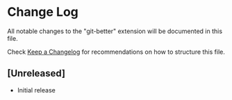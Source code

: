 # Change Log

All notable changes to the "git-better" extension will be documented in this file.

Check [Keep a Changelog](http://keepachangelog.com/) for recommendations on how to structure this file.

## [Unreleased]

- Initial release